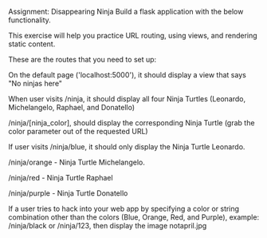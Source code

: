 Assignment: Disappearing Ninja
Build a flask application with the below functionality.

This exercise will help you practice URL routing, using views, and rendering static content.

These are the routes that you need to set up:

On the default page ('localhost:5000'), it should display a view that says "No ninjas here"

When user visits /ninja, it should display all four Ninja Turtles (Leonardo, Michelangelo, Raphael, and Donatello)

/ninja/[ninja_color], should display the corresponding Ninja Turtle (grab the color parameter out of the requested URL)

If user visits /ninja/blue, it should only display the Ninja Turtle Leonardo.

/ninja/orange - Ninja Turtle Michelangelo.

/ninja/red - Ninja Turtle Raphael

/ninja/purple - Ninja Turtle Donatello

If a user tries to hack into your web app by specifying a color or string combination other than the colors (Blue, Orange, Red, and Purple), example: /ninja/black or /ninja/123, then display the image notapril.jpg

